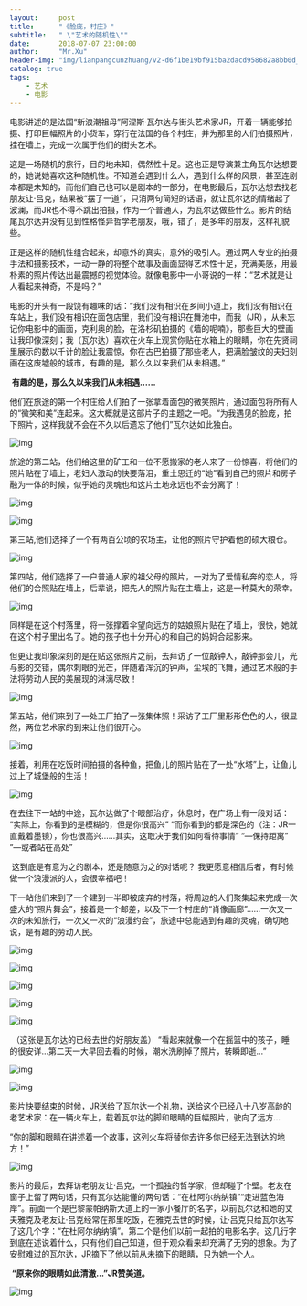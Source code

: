 ```yaml
---
layout:     post
title:      "《脸庞，村庄》"
subtitle:   " \"艺术的随机性\""
date:       2018-07-07 23:00:00
author:     "Mr.Xu"
header-img: "img/lianpangcunzhuang/v2-d6f1be19bf915ba2dacd958682a8bb0d_b.jpg"
catalog: true
tags:
    - 艺术
    - 电影
---
```


​	电影讲述的是法国“新浪潮祖母”阿涅斯·瓦尔达与街头艺术家JR，开着一辆能够拍摄、打印巨幅照片的小货车，穿行在法国的各个村庄，并为那里的人们拍摄照片，挂在墙上，完成一次属于他们的街头艺术。

​	这是一场随机的旅行，目的地未知，偶然性十足。这也正是导演兼主角瓦尔达想要的，她说她喜欢这种随机性。不知道会遇到什么人，遇到什么样的风景，甚至连剧本都是未知的，而他们自己也可以是剧本的一部分，在电影最后，瓦尔达想去找老朋友让·吕克，结果被“摆了一道”，只消两句简短的话语，就让瓦尔达的情绪起了波澜，而JR也不得不跳出拍摄，作为一个普通人，为瓦尔达做些什么。影片的结尾瓦尔达并没有见到性格怪异哲学老朋友，哦，错了，是多年的朋友，这样礼貌些。

​	正是这样的随机性组合起来，却意外的真实，意外的吸引人。通过两人专业的拍摄手法和摄影技术，一动一静的将整个故事及画面显得艺术性十足，充满美感，用最朴素的照片传达出最震撼的视觉体验。就像电影中一小哥说的一样：“艺术就是让人看起来神奇，不是吗？”

​	电影的开头有一段饶有趣味的话：“我们没有相识在乡间小道上，我们没有相识在车站上，我们没有相识在面包店里，我们没有相识在舞池中，而我（JR），从未忘记你电影中的画面，克利奥的脸，在洛杉矶拍摄的《墙的呢喃》，那些巨大的壁画让我印像深刻；我（瓦尔达）喜欢在火车上观赏你贴在水箱上的眼睛，你在先贤祠里展示的数以千计的脸让我震惊，你在古巴拍摄了那些老人，把满脸皱纹的夫妇刻画在这废墟般的城市，有趣的是，那么久以来我们从未相遇。”

​	**有趣的是，那么久以来我们从未相遇……**

​	他们在旅途的第一个村庄给人们拍了一张拿着面包的微笑照片，通过面包将所有人的“微笑和美”连起来。这大概就是这部片子的主题之一吧。“为我遇见的脸庞，拍下照片，这样我就不会在不久以后遗忘了他们”瓦尔达如此独白。

![img](/img/lianpangcunzhuang/v2-726325023a9e70e536d03a34ea7f0310_b.jpg)

旅途的第二站，他们给这里的矿工和一位不愿搬家的老人来了一份惊喜，将他们的照片贴在了墙上，老妇人激动的快要落泪，重土思迁的“她”看到自己的照片和房子融为一体的时候，似乎她的灵魂也和这片土地永远也不会分离了！

![img](/img/lianpangcunzhuang/v2-983a2a406f658ee2de4b5b9f5e2962d4_b.jpg)

![img](/img/lianpangcunzhuang/v2-1377a70b65e4cbc907bdd473e86c9ae0_b.jpg)

第三站,他们选择了一个有两百公顷的农场主，让他的照片守护着他的硕大粮仓。

![img](/img/lianpangcunzhuang/v2-31b93f33b211d7bfc1dae9b3431ffcf1_b.jpg)

第四站，他们选择了一户普通人家的祖父母的照片，一对为了爱情私奔的恋人，将他们的合照贴在墙上，后辈说，把先人的照片贴在主墙上，这是一种莫大的荣幸。

![img](/img/lianpangcunzhuang/v2-eca78cd75c979bffbbbc5949c2c08422_b.jpg)

​	同样是在这个村落里，将一张撑着伞望向远方的姑娘照片贴在了墙上，很快，她就在这个村子里出名了。她的孩子也十分开心的和自己的妈妈合起影来。

​	但更让我印象深刻的是在贴这张照片之前，去拜访了一位敲钟人，敲钟那会儿，光与影的交错，偶尔刺眼的光芒，伴随着浑沉的钟声，尘埃的飞舞，通过艺术般的手法将劳动人民的美展现的淋漓尽致！

![img](/img/lianpangcunzhuang/v2-12f30553af0e3d360e16b89219902b62_b.jpg)

第五站，他们来到了一处工厂拍了一张集体照！采访了工厂里形形色色的人，很显然，两位艺术家的到来让他们很开心。

![img](/img/lianpangcunzhuang/v2-ae78be52a971a2d6b103f7bdaa0dc8bb_b.jpg)

接着，利用在吃饭时间拍摄的各种鱼，把鱼儿的照片贴在了一处“水塔”上，让鱼儿过上了城堡般的生活！

![img](/img/lianpangcunzhuang/v2-cd091be088cf320e6b0f5f7e5e8bc731_b.jpg)

​	在去往下一站的中途，瓦尔达做了个眼部治疗，休息时，在广场上有一段对话： “实际上，你看到的是模糊的，但是你很高兴” “而你看到的都是深色的（注：JR一直戴着墨镜），你也很高兴……其实，这取决于我们如何看待事情” “—保持距离” “—或者站在高处”

​	这到底是有意为之的剧本，还是随意为之的对话呢？ 我更愿意相信后者，有时候做一个浪漫派的人，会很幸福吧！

​	下一站他们来到了一个建到一半即被废弃的村落，将周边的人们聚集起来完成一次盛大的“照片舞会”，接着是一个邮差，以及下一个村庄的“肖像画廊”……一次又一次的未知旅行，一次又一次的“浪漫约会”，旅途中总能遇到有趣的灵魂，确切地说，是有趣的劳动人民。

![img](/img/lianpangcunzhuang/v2-2782e8b4af8791c22db4f242576747c6_b.jpg)

![img](/img/lianpangcunzhuang/v2-ea4e7f0f91539e8ca52f63e0347618b0_b.jpg)

![img](/img/lianpangcunzhuang/v2-9f33dc53bffad61ad6d66320acf47de7_b.jpg)

![img](/img/lianpangcunzhuang/v2-d6f1be19bf915ba2dacd958682a8bb0d_b.jpg)

![img](/img/lianpangcunzhuang/v2-b3d53e94494ed390dbdf8748fc93383d_b.jpg)

​	（这张是瓦尔达的已经去世的好朋友盖） “看起来就像一个在摇篮中的孩子，睡的很安详…第二天一大早回去看的时候，潮水洗刷掉了照片，转瞬即逝…”

![img](/img/lianpangcunzhuang/v2-80f2ec25bd3326a89768f747339a6ef0_b.jpg)

![img](/img/lianpangcunzhuang/v2-01081f1ce59e7676f5dafa7e8b6aa9de_b.jpg)

​	影片快要结束的时候，JR送给了瓦尔达一个礼物，送给这个已经八十八岁高龄的老艺术家：在一辆火车上，载着瓦尔达的脚和眼睛的巨幅照片，驶向了远方…

​	“你的脚和眼睛在讲述着一个故事，这列火车将替你去许多你已经无法到达的地方！”

![img](/img/lianpangcunzhuang/v2-ef23e16f85484e27be74f17b572199a5_b.jpg)

​	影片的最后，去拜访老朋友让·吕克，一个孤独的哲学家，但却碰了个壁。老友在窗子上留了两句话，只有瓦尔达能懂的两句话：“在杜阿尔纳纳镇”“走进蓝色海岸”。前面一个是巴黎蒙帕纳斯大道上的一家小餐厅的名字，以前瓦尔达和她的丈夫雅克及老友让·吕克经常在那里吃饭，在雅克去世的时候，让·吕克只给瓦尔达写了这几个字：“在杜阿尔纳纳镇”。第二个是他们以前一起拍的电影名字。这几行字到底在述说着什么，只有他们自己知道，但于观众看来却充满了无穷的想象。为了安慰难过的瓦尔达，JR摘下了他以前从未摘下的眼睛，只为她一个人。

​	**“原来你的眼睛如此清澈…”JR赞美道。**

![img](/img/lianpangcunzhuang/v2-6ee870f39b7f509edcbf255c0610271a_b.jpg)